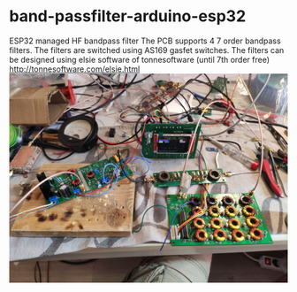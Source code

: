 # band-passfilter-arduino-esp32
ESP32 managed HF bandpass filter
The PCB supports 4 7 order bandpass filters. The filters are switched using AS169 gasfet switches.
The filters can be designed using elsie software of tonnesoftware (until 7th order free)  http://tonnesoftware.com/elsie.html
![VFO](https://github.com/paulh002/band-passfilter-arduino-esp32/blob/master/bpf.jpg)

